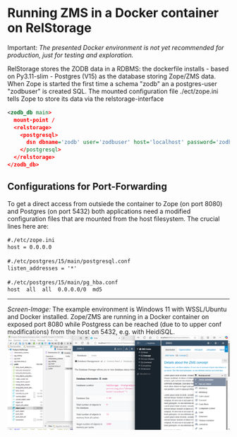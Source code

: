 # Running ZMS in a Docker container on RelStorage

Important: *The presented Docker environment is not yet recommended for production, just for testing and exploration.* 

RelStorage stores the ZODB data in a RDBMS: the dockerfile installs - based on Py3.11-slim - Postgres (V15) as the database storing Zope/ZMS data. When Zope is started the first time a schema "zodb" an a postgres-user "zodbuser" is created SQL. The mounted configuration file ./ect/zope.ini tells Zope to store its data via the relstorage-interface

```xml
<zodb_db main>
  mount-point /
  <relstorage>
    <postgresql>
      dsn dbname='zodb' user='zodbuser' host='localhost' password='zodbuser'
    </postgresql>
  </relstorage>
</zodb_db>
```

## Configurations for Port-Forwarding

To get a direct access from outsiede the container to Zope (on port 8080) and Postgres (on port 5432) both applications need a modified configuration  files that are mounted from the host filesystem.
The crucial lines here are:

```
#./etc/zope.ini
host = 0.0.0.0

#./etc/postgres/15/main/postgresql.conf
listen_addresses = '*'

#./etc/postgres/15/main/pg_hba.conf
host  all  all  0.0.0.0/0  md5
```
---

_Screen-Image:_ The example environment is Windows 11 with WSSL/Ubuntu and Docker installed. Zope/ZMS are running in a Docker container on exposed port 8080 while Postgress can be reached (due to to upper conf modifications) from the host on 5432, e.g. with HeidiSQL.
![RelStorage-ZODB](../../docs/images/develop_relstorage.png)
